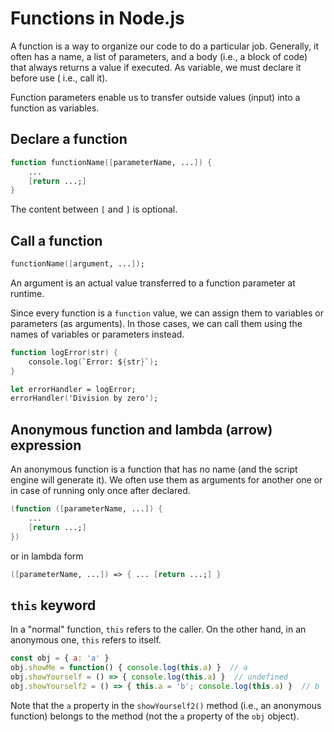 # Functions in Node.js

A function is a way to organize our code to do a particular job. Generally, it often has a name, a list of parameters,
and a body (i.e., a block of code) that always returns a value if executed. As variable, we must declare it before use (
i.e., call it).

Function parameters enable us to transfer outside values (input) into a function as variables.

## Declare a function

```fs
function functionName([parameterName, ...]) {
    ...
    [return ...;]
}
```

The content between `[` and `]` is optional.

## Call a function

```fs
functionName([argument, ...]);
```

An argument is an actual value transferred to a function parameter at runtime.

Since every function is a `function` value, we can assign them to variables or parameters (as arguments). In those
cases, we can call them using the names of variables or parameters instead.

```fs
function logError(str) {
    console.log(`Error: ${str}`);
}

let errorHandler = logError;
errorHandler('Division by zero');
```

## Anonymous function and lambda (arrow) expression

An anonymous function is a function that has no name (and the script engine will generate it). We often use them as
arguments for another one or in case of running only once after declared.

```fs
(function ([parameterName, ...]) {
    ...
    [return ...;]
})
```

or in lambda form

```fs
([parameterName, ...]) => { ... [return ...;] }
```

## `this` keyword

In a "normal" function, `this` refers to the caller. On the other hand, in an anonymous one, `this` refers to itself.

```js
const obj = { a: 'a' }
obj.showMe = function() { console.log(this.a) }  // a
obj.showYourself = () => { console.log(this.a) }  // undefined
obj.showYourself2 = () => { this.a = 'b'; console.log(this.a) }  // b
```

Note that the `a` property in the `showYourself2()` method (i.e., an anonymous function) belongs to the method (not the `a` property of the `obj` object).


